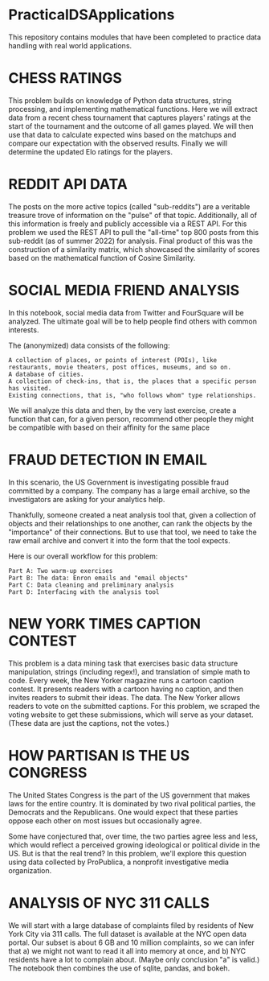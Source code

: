 # PracticalDSApplications
This repository contains modules that have been completed to practice data handling with real world applications.

# CHESS RATINGS
This problem builds on knowledge of Python data structures, string processing, and implementing mathematical functions. Here we will extract data from a recent chess tournament that captures players' ratings at the start of the tournament and the outcome of all games played. We will then use that data to calculate expected wins based on the matchups and compare our expectation with the observed results. Finally we will determine the updated Elo ratings for the players.

# REDDIT API DATA
The posts on the more active topics (called "sub-reddits") are a veritable treasure trove of information on the "pulse" of that topic. Additionally, all of this information is freely and publicly accessible via a REST API. For this problem we used the REST API to pull the "all-time" top 800 posts from this sub-reddit (as of summer 2022) for analysis. Final product of this was the construction of a similarity matrix, which showcased the similarity of scores based on the mathematical function of Cosine Similarity.

# SOCIAL MEDIA FRIEND ANALYSIS
In this notebook, social media data from Twitter and FourSquare will be analyzed. The ultimate goal will be to help people find others with common interests.

The (anonymized) data consists of the following:

    A collection of places, or points of interest (POIs), like restaurants, movie theaters, post offices, museums, and so on.
    A database of cities.
    A collection of check-ins, that is, the places that a specific person has visited.
    Existing connections, that is, "who follows whom" type relationships.

We will analyze this data and then, by the very last exercise, create a function that can, for a given person, recommend other people they might be compatible with based on their affinity for the same place

# FRAUD DETECTION IN EMAIL  
In this scenario, the US Government is investigating possible fraud committed by a company. The company has a large email archive, so the investigators are asking for your analytics help.

Thankfully, someone created a neat analysis tool that, given a collection of objects and their relationships to one another, can rank the objects by the "importance" of their connections. But to use that tool, we need to take the raw email archive and convert it into the form that the tool expects.

Here is our overall workflow for this problem:

    Part A: Two warm-up exercises
    Part B: The data: Enron emails and "email objects"
    Part C: Data cleaning and preliminary analysis
    Part D: Interfacing with the analysis tool

# NEW YORK TIMES CAPTION CONTEST
This problem is a data mining task that exercises basic data structure manipulation, strings (including regex!), and translation of simple math to code. Every week, the New Yorker magazine runs a cartoon caption contest. It presents readers with a cartoon having no caption, and then invites readers to submit their ideas. 
The data. The New Yorker allows readers to vote on the submitted captions. For this problem, we scraped the voting website to get these submissions, which will serve as your dataset. (These data are just the captions, not the votes.)

# HOW PARTISAN IS THE US CONGRESS
The United States Congress is the part of the US government that makes laws for the entire country. It is dominated by two rival political parties, the Democrats and the Republicans. One would expect that these parties oppose each other on most issues but occasionally agree.

Some have conjectured that, over time, the two parties agree less and less, which would reflect a perceived growing ideological or political divide in the US. But is that the real trend? In this problem, we'll explore this question using data collected by ProPublica, a nonprofit investigative media organization.

# ANALYSIS OF NYC 311 CALLS
We will start with a large database of complaints filed by residents of New York City via 311 calls. The full dataset is available at the NYC open data portal. Our subset is about 6 GB and 10 million complaints, so we can infer that a) we might not want to read it all into memory at once, and b) NYC residents have a lot to complain about. (Maybe only conclusion "a" is valid.) The notebook then combines the use of sqlite, pandas, and bokeh.


